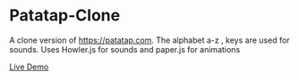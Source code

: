 # Patatap-Clone
A clone version of https://patatap.com. The alphabet a-z , keys are used for sounds.
Uses Howler.js for sounds
and paper.js for animations

[Live Demo](https://austin-bell.github.io/Patatap-Clone/)
